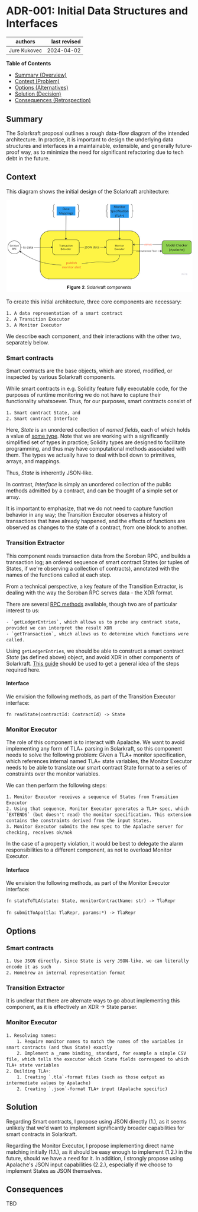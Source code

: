 # ADR-001: Initial Data Structures and Interfaces

| authors                                | last revised    |
| -------------------------------------- | --------------: |
| Jure Kukovec                           | 2024-04-02      |

**Table of Contents**

- [Summary (Overview)](#summary)
- [Context (Problem)](#context)
- [Options (Alternatives)](#options)
- [Solution (Decision)](#solution)
- [Consequences (Retrospection)](#consequences)

## Summary

<!-- Statement to summarize, following the following formula: -->

The Solarkraft proposal outlines a rough data-flow diagram of the intended architecture. 
In practice, it is important to design the underlying data structures and interfaces
in a maintainable, extensible, and generally future-proof way, as to minimize the need for significant refactoring due to tech debt in the future.

## Context

This diagram shows the initial design of the Solarkraft architecture: 

![diagram](./Solarkraft_components.png) 

To create this initial architecture, three core components are necessary:

	1. A data representation of a smart contract
	2. A Transition Executor
	3. A Monitor Executor

We describe each component, and their interactions with the other two, separately below.
	
### Smart contracts
Smart contracts are the base objects, which are stored, modified, or inspected by various Solarkraft components.

While smart contracts in e.g. Solidity feature fully executable code, for the purposes of runtime monitoring we do not have to capture their functionality whatsoever. 
Thus, for our purposes, smart contracts consist of 

	1. Smart contract State, and
	2. Smart contract Interface

Here, _State_ is an unordered collection of _named fields_, each of which holds a value of [some type](SolTypes). Note that we are working with a significantly simplified set of types in practice; Solidity types are designed to facilitate programming, and thus may have computational methods associated with them. 
The types we actually have to deal with boil down to primitives, arrays, and mappings.

Thus, _State_ is inherently JSON-like.

In contrast, _Interface_ is simply an unordered collection of the public methods admitted by a contract, and can be thought of a simple set or array.

It is important to emphasize, that we do not need to capture function behavior in any way; the Transition Executor observes a history of transactions that have already happened, and the effects of functions are observed as changes to the state of a contract, from one block to another.

### Transition Extractor

This component reads transaction data from the Soroban RPC, and builds a transaction log; an ordered sequence of smart contract States (or tuples of States, if we're observing a collection of contracts), annotated with the names of the functions called at each step.

From a technical perspective, a key feature of the Transition Extractor, is dealing with the way the Soroban RPC serves data - the XDR format.

There are several [RPC methods](RPC) avaliable, though two are of particular interest to us:

	- `getLedgerEntries`, which allows us to probe any contract state, provided we can interpret the result XDR
	- `getTransaction`, which allows us to determine which functions were called. 
	
Using `getLedgerEntries`, we should be able to construct a smart contract _State_ (as defined above) object, and avoid XDR in other components of Solarkraft. [This guide](RPCguide) should be used to get a general idea of the steps required here.

#### Interface
We envision the following methods, as part of the Transition Executor interface:

```
fn readState(contractId: ContractId) -> State
```

### Monitor Executor

The role of this component is to interact with Apalache. 
We want to avoid implementing any form of TLA+ parsing in Solarkraft, so this component needs to solve the following problem:
Given a TLA+ monitor specification, which references internal named TLA+ state variables, the Monitor Executor needs to be able to translate our smart contract State format to a series of constraints over the monitor variables.

We can then perform the following steps:

	1. Monitor Executor receives a sequence of States from Transition Executor
	2. Using that sequence, Monitor Executor generates a TLA+ spec, which `EXTENDS` (but doesn't read) the monitor specification. This extension contains the constraints derived from the input States.
	3. Monitor Executor submits the new spec to the Apalache server for checking, receives ok/nok

In the case of a property violation, it would be best to delegate the alarm responsibilities to a different component, as not to overload Monitor Executor.

#### Interface
We envision the following methods, as part of the Monitor Executor interface:

```
fn stateToTLA(state: State, monitorContractName: str) -> TlaRepr

fn submitToApa(tla: TlaRepr, params:*) -> TlaRepr
```
	
## Options

<!-- Communicate the options considered.
     This records evidence of our circumspection and documents the various alternatives
     considered but not adopted.
-->

### Smart contracts
	1. Use JSON directly. Since State is very JSON-like, we can literally encode it as such
	2. Homebrew an internal representation format

### Transition Extractor
It is unclear that there are alternate ways to go about implementing this component, as it is effectively an XDR -> State parser.

### Monitor Executor
	1. Resolving names:
		1. Require monitor names to match the names of the variables in smart contracts (and thus State) exactly
		2. Implement a _name binding_ standard, for example a simple CSV file, which tells the executor which State fields correspond to which TLA+ state variables
	2. Building TLA+:
		1. Creating `.tla`-format files (such as those output as intermediate values by Apalache)
		2. Creating `.json`-format TLA+ input (Apalache specific)

## Solution
Regarding Smart contracts, I propose using JSON directly (1.), as it seems unlikely that we'd want to implement significantly broader capabilities for smart contracts in Solarkraft.

Regarding the Monitor Executor, I propose implementing direct name matching initially (1.1.), as it should be easy enough to implement (1.2.) in the future, should we have a need for it.
In addition, I strongly propose using Apalache's JSON input capabilities (2.2.), especially if we choose to implement States as JSON themselves.

## Consequences

<!-- Records the results of the decision over the long term.
     Did it work, not work, was changed, upgraded, etc.
-->

TBD

 
[SolTypes]: https://docs.soliditylang.org/en/latest/types.html
[RPC]: https://developers.stellar.org/network/soroban-rpc/methods
[RPCguide]: https://developers.stellar.org/docs/smart-contracts/guides/rpc
[gLE]: https://developers.stellar.org/docs/smart-contracts/guides/rpc/retrieve-contract-code-python